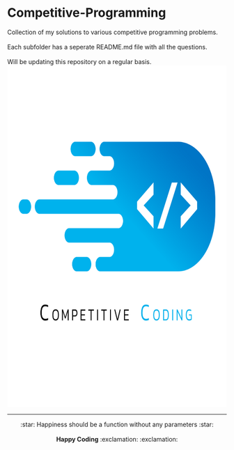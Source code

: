 # Competitive-Programming
Collection of my solutions to various competitive programming problems. <br><br>
Each subfolder has a seperate README.md file with all the questions. <br> <br>
Will be updating this repository on a regular basis. <br>
<img width="784" height="784" src="CP_image.png">

-------------------------------------
<p align="center">
:star: Happiness should be a function without any parameters :star: <br> <br>
<b>Happy Coding</b> :exclamation: :exclamation:
</p>

